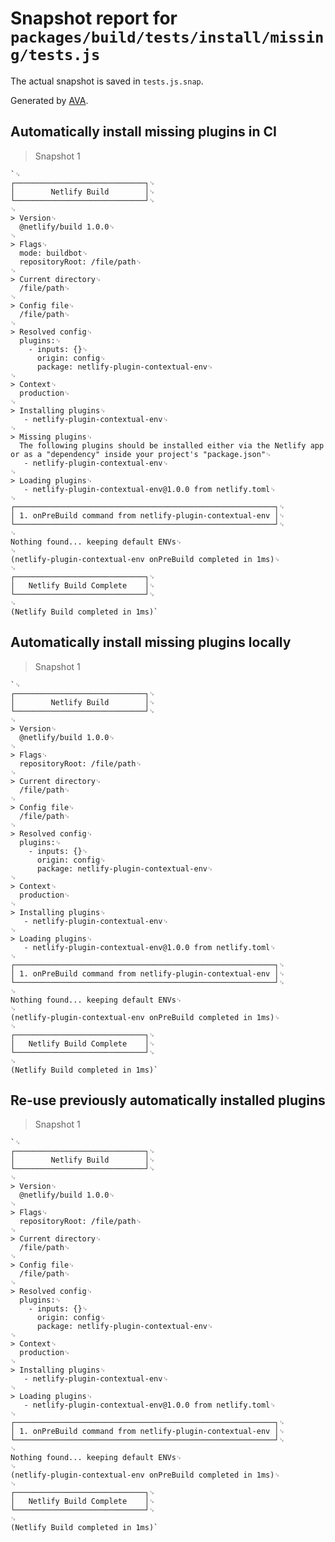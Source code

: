 # Snapshot report for `packages/build/tests/install/missing/tests.js`

The actual snapshot is saved in `tests.js.snap`.

Generated by [AVA](https://ava.li).

## Automatically install missing plugins in CI

> Snapshot 1

    `␊
    ┌─────────────────────────────┐␊
    │        Netlify Build        │␊
    └─────────────────────────────┘␊
    ␊
    > Version␊
      @netlify/build 1.0.0␊
    ␊
    > Flags␊
      mode: buildbot␊
      repositoryRoot: /file/path␊
    ␊
    > Current directory␊
      /file/path␊
    ␊
    > Config file␊
      /file/path␊
    ␊
    > Resolved config␊
      plugins:␊
        - inputs: {}␊
          origin: config␊
          package: netlify-plugin-contextual-env␊
    ␊
    > Context␊
      production␊
    ␊
    > Installing plugins␊
       - netlify-plugin-contextual-env␊
    ␊
    > Missing plugins␊
      The following plugins should be installed either via the Netlify app or as a "dependency" inside your project's "package.json"␊
       - netlify-plugin-contextual-env␊
    ␊
    > Loading plugins␊
       - netlify-plugin-contextual-env@1.0.0 from netlify.toml␊
    ␊
    ┌──────────────────────────────────────────────────────────┐␊
    │ 1. onPreBuild command from netlify-plugin-contextual-env │␊
    └──────────────────────────────────────────────────────────┘␊
    ␊
    Nothing found... keeping default ENVs␊
    ␊
    (netlify-plugin-contextual-env onPreBuild completed in 1ms)␊
    ␊
    ┌─────────────────────────────┐␊
    │   Netlify Build Complete    │␊
    └─────────────────────────────┘␊
    ␊
    (Netlify Build completed in 1ms)`

## Automatically install missing plugins locally

> Snapshot 1

    `␊
    ┌─────────────────────────────┐␊
    │        Netlify Build        │␊
    └─────────────────────────────┘␊
    ␊
    > Version␊
      @netlify/build 1.0.0␊
    ␊
    > Flags␊
      repositoryRoot: /file/path␊
    ␊
    > Current directory␊
      /file/path␊
    ␊
    > Config file␊
      /file/path␊
    ␊
    > Resolved config␊
      plugins:␊
        - inputs: {}␊
          origin: config␊
          package: netlify-plugin-contextual-env␊
    ␊
    > Context␊
      production␊
    ␊
    > Installing plugins␊
       - netlify-plugin-contextual-env␊
    ␊
    > Loading plugins␊
       - netlify-plugin-contextual-env@1.0.0 from netlify.toml␊
    ␊
    ┌──────────────────────────────────────────────────────────┐␊
    │ 1. onPreBuild command from netlify-plugin-contextual-env │␊
    └──────────────────────────────────────────────────────────┘␊
    ␊
    Nothing found... keeping default ENVs␊
    ␊
    (netlify-plugin-contextual-env onPreBuild completed in 1ms)␊
    ␊
    ┌─────────────────────────────┐␊
    │   Netlify Build Complete    │␊
    └─────────────────────────────┘␊
    ␊
    (Netlify Build completed in 1ms)`

## Re-use previously automatically installed plugins

> Snapshot 1

    `␊
    ┌─────────────────────────────┐␊
    │        Netlify Build        │␊
    └─────────────────────────────┘␊
    ␊
    > Version␊
      @netlify/build 1.0.0␊
    ␊
    > Flags␊
      repositoryRoot: /file/path␊
    ␊
    > Current directory␊
      /file/path␊
    ␊
    > Config file␊
      /file/path␊
    ␊
    > Resolved config␊
      plugins:␊
        - inputs: {}␊
          origin: config␊
          package: netlify-plugin-contextual-env␊
    ␊
    > Context␊
      production␊
    ␊
    > Installing plugins␊
       - netlify-plugin-contextual-env␊
    ␊
    > Loading plugins␊
       - netlify-plugin-contextual-env@1.0.0 from netlify.toml␊
    ␊
    ┌──────────────────────────────────────────────────────────┐␊
    │ 1. onPreBuild command from netlify-plugin-contextual-env │␊
    └──────────────────────────────────────────────────────────┘␊
    ␊
    Nothing found... keeping default ENVs␊
    ␊
    (netlify-plugin-contextual-env onPreBuild completed in 1ms)␊
    ␊
    ┌─────────────────────────────┐␊
    │   Netlify Build Complete    │␊
    └─────────────────────────────┘␊
    ␊
    (Netlify Build completed in 1ms)`
